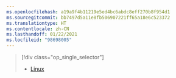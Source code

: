 ```yaml
---
ms.openlocfilehash: a19a9f4b11219e5ed4bc6abdc8eff270b8f954d1
ms.sourcegitcommit: bb7497d5a11e8fb506907221ff65a18e6c523372
ms.translationtype: HT
ms.contentlocale: zh-CN
ms.lasthandoff: 01/22/2021
ms.locfileid: "98698005"
---
```

> [!div class="op_single_selector"]
> * [Linux](~/articles/hdinsight/hdinsight-hadoop-collect-debug-heap-dump-linux.md)
> 
>
